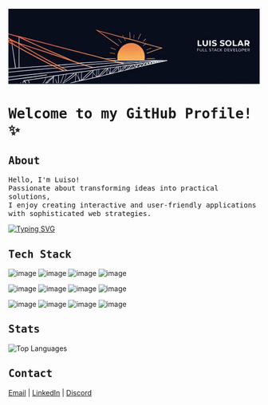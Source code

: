 ![Luis Solar, Full Stack Developer](https://github.com/solarluiso/solarluiso/blob/main/assets/banner.png)


<h1><samp>Welcome to my GitHub Profile! ✨</samp></h1>

<h2><samp>About</samp></h2>

<p><samp>
  Hello, I'm Luiso! <br/>
  Passionate about transforming ideas into practical solutions, <br/>
  I enjoy creating interactive and user-friendly applications <br/>
  with sophisticated web strategies.
</samp></p>

[![Typing SVG](https://readme-typing-svg.demolab.com?font=&weight=600&size=18&pause=1000&color=E2DA32&width=435&lines=%23intuitive;%23proactive;%23resourceful)](https://git.io/typing-svg)

<h2><samp>Tech Stack</samp></h2>

![image](https://img.shields.io/badge/HTML5-E34F26?style=for-the-badge&logo=html5&logoColor=white)
![image](https://img.shields.io/badge/CSS3-1572B6?style=for-the-badge&logo=css3&logoColor=white)
![image](https://img.shields.io/badge/JavaScript-F7DF1E?style=for-the-badge&logo=javascript&logoColor=black)
![image](https://img.shields.io/badge/TypeScript-007ACC?style=for-the-badge&logo=typescript&logoColor=white)

![image](https://img.shields.io/badge/React-20232A?style=for-the-badge&logo=react&logoColor=61DAFB)
![image](https://img.shields.io/badge/next%20js-000000?style=for-the-badge&logo=nextdotjs&logoColor=white)
![image](https://img.shields.io/badge/Tailwind_CSS-38B2AC?style=for-the-badge&logo=tailwind-css&logoColor=white)
![image](https://img.shields.io/badge/shadcn%2Fui-000000?style=for-the-badge&logo=shadcnui&logoColor=white)

![image](https://img.shields.io/badge/GIT-E44C30?style=for-the-badge&logo=git&logoColor=white)
![image](https://img.shields.io/badge/Node%20js-339933?style=for-the-badge&logo=nodedotjs&logoColor=white)
![image](https://img.shields.io/badge/express.js-%23404d59.svg?style=for-the-badge&logo=express&logoColor=%2361DAFB)
![image](https://img.shields.io/badge/MongoDB-%234ea94b.svg?style=for-the-badge&logo=mongodb&logoColor=white)
<!---
![image](https://img.shields.io/badge/docker-257bd6?style=for-the-badge&logo=docker&logoColor=white)
-->

<h2><samp>Stats</samp></h2> 

![Top Languages](https://github-readme-stats.vercel.app/api/top-langs/?username=solarluiso&layout=compact&theme=dark)

<h2><samp>Contact</samp></h2>

[Email](mailto:solarluiso@gmail.com) | [LinkedIn](https://www.linkedin.com/in/solarluiso/) | [Discord](https://discordapp.com/users/solarluiso)
